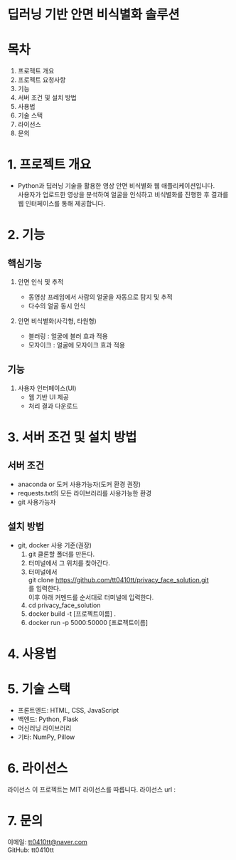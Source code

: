 # 딥러닝 기반 안면 비식별화 솔루션

# 목차
1. 프로젝트 개요
2. 프로젝트 요청사항
3. 기능
4. 서버 조건 및 설치 방법
5. 사용법
6. 기술 스택
7. 라이선스
8. 문의

# 1. 프로젝트 개요
- Python과 딥러닝 기술을 활용한 영상 안면 비식별화 웹 애플리케이션입니다.  
사용자가 업로드한 영상을 분석하여 얼굴을 인식하고 비식별화를 진행한 후 결과를 웹 인터페이스를 통해 제공합니다.

# 2. 기능
## 핵심기능 
1. 안면 인식 및 추적
    - 동영상 프레임에서 사람의 얼굴을 자동으로 탐지 및 추적    
    - 다수의 얼굴 동시 인식

2. 안면 비식별화(사각형, 타원형)
    - 블러링 : 얼굴에 블러 효과 적용
    - 모자이크 : 얼굴에 모자이크 효과 적용

## 기능
1. 사용자 인터페이스(UI)
    - 웹 기반 UI 제공
    - 처리 결과 다운로드

# 3. 서버 조건 및 설치 방법
## 서버 조건
- anaconda or 도커 사용가능자(도커 환경 권장)  
- requests.txt의 모든 라이브러리를 사용가능한 환경  
- git 사용가능자  

## 설치 방법
- git, docker 사용 기준(권장)
    1. git 클론할 폴더를 만든다.  
    2. 터미널에서 그 위치를 찾아간다.  
    3. 터미널에서  
    git clone https://github.com/tt0410tt/privacy_face_solution.git  
    를 입력한다.  
    이후 아래 커멘드를 순서대로 터미널에 입력한다.
    4. cd privacy_face_solution  
    5. docker build -t [프로젝트이름] .
    6. docker run -p 5000:50000 [프로젝트이름]  


# 4. 사용법


# 5. 기술 스택
- 프론트엔드: HTML, CSS, JavaScript
- 백엔드: Python, Flask
- 머신러닝 라이브러리
- 기타: NumPy, Pillow


# 6. 라이선스
라이선스
이 프로젝트는 MIT 라이선스를 따릅니다. 
라이선스 url : 

# 7. 문의
이메일: tt0410tt@naver.com  
GitHub: tt0410tt